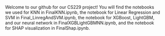 Welcome to our github for our CS229 project! You will find the notebooks we used for KNN in FinalKNN.ipynb, the notebook for Linear Regression and SVM in Final_LinregAndSVM.ipynb, the notebook for XGBoost, LightGBM, and our neural network in FinalXGBLightGBMNN.ipynb, and the notebook for SHAP visualization in FinalShap.ipynb.
